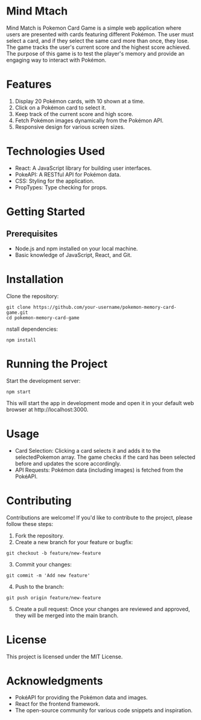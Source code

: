# Mind Mtach 

Mind Match is Pokemon Card Game is a simple web application where users are presented with cards featuring different Pokémon. The user must select a card, and if they select the same card more than once, they lose. The game tracks the user's current score and the highest score achieved. The purpose of this game is to test the player's memory and provide an engaging way to interact with Pokémon.

# Features

1. Display 20 Pokémon cards, with 10 shown at a time.
2. Click on a Pokémon card to select it.
3. Keep track of the current score and high score.
4. Fetch Pokémon images dynamically from the Pokémon API.
5. Responsive design for various screen sizes.

# Technologies Used
- React: A JavaScript library for building user interfaces.
- PokeAPI: A RESTful API for Pokémon data.
- CSS: Styling for the application.
- PropTypes: Type checking for props.

# Getting Started

## Prerequisites
- Node.js and npm installed on your local machine.
- Basic knowledge of JavaScript, React, and Git.

# Installation
Clone the repository:
```
git clone https://github.com/your-username/pokemon-memory-card-game.git
cd pokemon-memory-card-game
```

nstall dependencies:
```
npm install
```

# Running the Project

Start the development server:
```
npm start
```

This will start the app in development mode and open it in your default web browser at http://localhost:3000.


# Usage
- Card Selection: Clicking a card selects it and adds it to the selectedPokemon array. The game checks if the card has been selected before and updates the score accordingly.
- API Requests: Pokémon data (including images) is fetched from the PokéAPI.

# Contributing
Contributions are welcome! If you'd like to contribute to the project, please follow these steps:

1. Fork the repository.
2. Create a new branch for your feature or bugfix:
```
git checkout -b feature/new-feature
```
3. Commit your changes:
```
git commit -m 'Add new feature'
```
4. Push to the branch:
```
git push origin feature/new-feature
```
5. Create a pull request: Once your changes are reviewed and approved, they will be merged into the main branch.

# License
This project is licensed under the MIT License.

# Acknowledgments
- PokéAPI for providing the Pokémon data and images.
- React for the frontend framework.
- The open-source community for various code snippets and inspiration.
